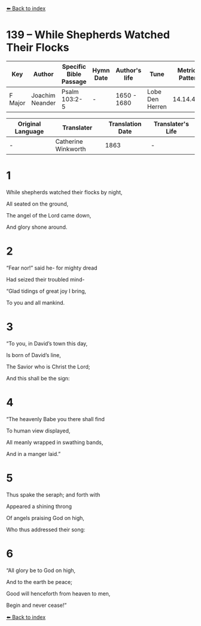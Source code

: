 [⬅️ Back to index](../README.md)

# 139 – While Shepherds Watched Their Flocks

Key | Author   | Specific Bible Passage     |Hymn Date |Author's life |Tune |Metrical Pattern   |Composer/Source                                                                                        
-- | --------- | ---------------------------|----------|--------------|-----|-------------------|-------------   
F Major  | Joachim Neander      | Psalm 103:2-5 | -  | 1650 - 1680 | Lobe Den Herren | 14.14.4.7.8 | Chorale Book for England, 1863 

Original Language | Translater | Translation Date   | Translater's Life     
----------------- | --------- | --------------------|-------------   
\-  | Catherine Winkworth      | 1863 | -  | 1827 - 1878 



# 1

While shepherds watched their flocks by night,

All seated on the ground,

The angel of the Lord came down,

And glory shone around.



# 2

“Fear nor!” said he- for mighty dread

Had seized their troubled mind-

“Glad tidings of great joy I bring,

To you and all mankind.



# 3

“To you, in David’s town this day,

Is born of David’s line,

The Savior who is Christ the Lord;

And this shall be the sign:



# 4

“The heavenly Babe you there shall find

To human view displayed,

All meanly wrapped in swathing bands,

And in a manger laid.”



# 5

Thus spake the seraph; and forth with

Appeared a shining throng

Of angels praising God on high,

Who thus addressed their song:



# 6

“All glory be to God on high,

And to the earth be peace;

Good will henceforth from heaven to men,

Begin and never cease!”

[⬅️ Back to index](../README.md)
